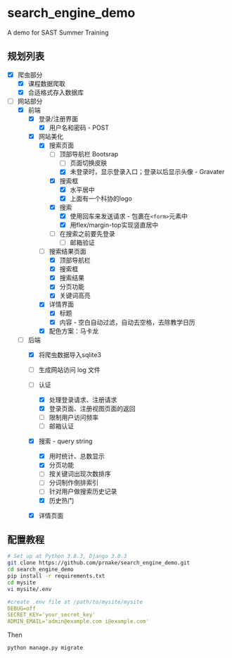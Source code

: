 # search_engine_demo
A demo for SAST Summer Training

## 规划列表

- [x] 爬虫部分
  - [x] 课程数据爬取
  - [x] 合适格式存入数据库
- [ ] 网站部分
  - [x] 前端
    - [x] 登录/注册界面
      - [x] 用户名和密码 - POST
    - [x] 网站美化
      - [x] 搜索页面
        - [ ] 顶部导航栏 Bootsrap
          - [ ] 页面切换皮肤
          - [x] 未登录时，显示登录入口；登录以后显示头像 - Gravater
        - [x] 搜索框
          - [x] 水平居中
          - [x] 上面有一个科协的logo
        - [x] 搜索
          - [x] 使用回车来发送请求 - 包裹在`<form>`元素中
          - [x] 用flex/margin-top实现竖直居中
        - [ ] 在搜索之前要先登录
          - [ ] 邮箱验证
      - [ ] 搜索结果页面
        - [x] 顶部导航栏
        - [x] 搜索框
        - [x] 搜索结果
        - [x] 分页功能
        - [x] 关键词高亮
      - [x] 详情界面
        - [x] 标题
        - [x] 内容 - 空白自动过滤，自动去空格，去除教学日历
      - [x] 配色方案：马卡龙
  - [ ] 后端
    - [x] 将爬虫数据导入sqlite3
    - [ ] 生成网站访问 log 文件
    - [ ] 认证
      - [x] 处理登录请求、注册请求
      - [x] 登录页面、注册视图页面的返回
      - [ ] 限制用户访问频率
      - [ ] 邮箱认证
    - [x] 搜索 - query string
      - [x] 用时统计、总数显示
      - [x] 分页功能
      - [ ] 按关键词出现次数排序
      - [ ] 分词制作倒排索引
      - [ ] 针对用户做搜索历史记录
      - [x] 历史热门
    - [x] 详情页面
    

## 配置教程

```bash
# Set up at Python 3.8.3, Django 3.0.3
git clone https://github.com/prnake/search_engine_demo.git
cd search_engine_demo
pip install -r requirements.txt
cd mysite
vi mysite/.env
```

```yaml
#create .env file at /path/to/mysite/mysite
DEBUG=off
SECRET_KEY='your_secret_key'
ADMIN_EMAIL='admin@example.com i@example.com'

```

Then

```bash
python manage.py migrate

```

